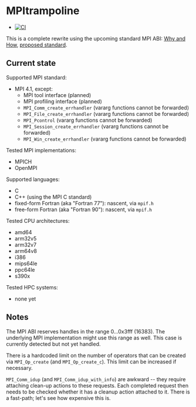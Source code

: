 # MPItrampoline

* [![CI](https://github.com/eschnett/MPItrampoline/actions/workflows/CI.yml/badge.svg?branch=eschnett/MPItrampoline6)](https://github.com/eschnett/MPItrampoline/actions/workflows/CI.yml)

This is a complete rewrite using the upcoming standard MPI ABI: [Why
and How](http://export.arxiv.org/abs/2308.11214), [proposed
standard](https://github.com/mpiwg-abi/specification-text-draft).

## Current state

Supported MPI standard:
- MPI 4.1, except:
  - MPI tool interface (planned)
  - MPI profiling interface (planned)
  - `MPI_Comm_create_errhandler` (vararg functions cannot be forwarded)
  - `MPI_File_create_errhandler` (vararg functions cannot be forwarded)
  - `MPI_Pcontrol` (vararg functions cannot be forwarded)
  - `MPI_Session_create_errhandler` (vararg functions cannot be forwarded)
  - `MPI_Win_create_errhandler` (vararg functions cannot be forwarded)

Tested MPI implementations:
- MPICH
- OpenMPI

Supported languages:
- C
- C++ (using the MPI C standard)
- fixed-form Fortran (aka "Fortran 77"): nascent, via `mpif.h`
- free-form Fortran (aka "Fortran 90"): nascent, via `mpif.h`

Tested CPU architectures:
- amd64
- arm32v5
- arm32v7
- arm64v8
- i386
- mips64le
- ppc64le
- s390x

Tested HPC systems:
- none yet

## Notes

The MPI ABI reserves handles in the range 0...0x3fff (16383). The
underlying MPI implementation might use this range as well. This case
is currently detected but not yet handled.

There is a hardcoded limit on the number of operators that can be
created via `MPI_Op_create` (and `MPI_Op_create_c`). This limit can be
increased if necessary.

`MPI_Comm_idup` (and `MPI_Comm_idup_with_info`) are awkward -- they
require attaching clean-up actions to these requests. Each completed
request then needs to be checked whether it has a cleanup action
attached to it. There is a fast-path; let's see how expensive this is.
